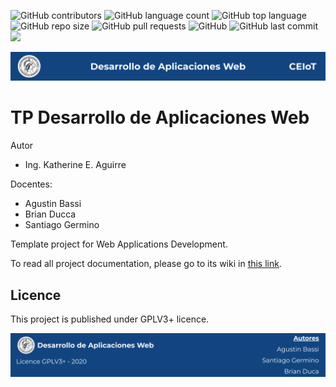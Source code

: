 
![GitHub contributors](https://img.shields.io/github/contributors/kathemica/daw-project?style=plastic)
![GitHub language count](https://img.shields.io/github/languages/count/kathemica/daw-project)
![GitHub top language](https://img.shields.io/github/languages/top/kathemica/daw-project?style=plastic)
![GitHub repo size](https://img.shields.io/github/repo-size/kathemica/daw-project?style=plastic)
![GitHub pull requests](https://img.shields.io/github/issues-pr/kathemica/daw-project?style=plastic)
![GitHub](https://img.shields.io/github/license/kathemica/daw-project?style=plastic)
![GitHub last commit](https://img.shields.io/github/last-commit/kathemica/daw-project?color=red&style=plastic)<br>
[<img src="https://img.shields.io/badge/Linkedin-kathesama-blue?style=plastic">](https://www.linkedin.com/in/kathesama)


![header](doc/header.png)

# TP Desarrollo de Aplicaciones Web

Autor

* Ing. Katherine E. Aguirre

Docentes:

* Agustin Bassi
* Brian Ducca
* Santiago Germino

Template project for Web Applications Development.

To read all project documentation, please go to its wiki in [this link](https://github.com/ce-iot/daw-project-template/wiki).

## Licence

This project is published under GPLV3+ licence.

![footer](doc/footer.png)

